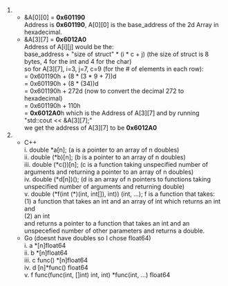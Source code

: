 1. * &A[0][0] = **0x601190**   
 Address is **0x601190**, A[0][0] is the base_address of the 2d Array in hexadecimal.  
   * &A[3][7] = **0x6012A0**  
 Address of A[i][j] would be the:  
 base_address + "size of struct" * (i * c + j) (the size of struct is 8 bytes, 4 for the int and 4 for the char)  
 so for A[3][7], i=3, j=7, c=9 (for the # of elements in each row):  
 = 0x601190h + (8 * (3 * 9 + 7))d  
 = 0x601190h + (8 * (34))d  
 = 0x601190h + 272d (now to convert the decimal 272 to hexadecimal)  
 = 0x601190h + 110h  
 = **0x6012A0**h which is the Address of A[3][7] and by running  
 "std::cout << &A[3][7];"  
  we get the address of A[3][7] to be **0x6012A0**
 2. * C++  
    i. double \*a[n];  (a is a pointer to an array of n doubles)  
    ii. double (\*b)[n];  (b is a pointer to an array of n doubles)  
    iii. double (\*c())[n];  (c is a function taking unspecified number of arguments and returning a pointer to an array of n doubles)  
    iv. double (\*d[n])();  (d is an array of n pointers to functions taking unspecified number of arguments and returning double)  
    v. double (\*f(int (\*)(int, int[]), int)) (int, ...);  f is a function that takes:  
    (1) a function that takes an int and an array of int which returns an int and  
    (2) an int  
    and returns a pointer to a function that takes an int and an unspecefied number of other parameters and returns a double.  
    * Go (doesnt have doubles so I chose float64)  
    i. a \*[n]float64  
    ii. b \*[n]float64  
    iii. c func() \*[n]float64  
    iv. d [n]\*func() float64  
    v. f func(func(int, []int) int, int) \*func(int, ...) float64  
